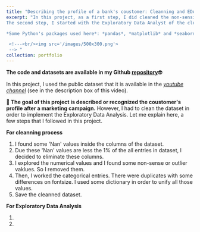 ```yaml
---
title: "Describing the profile of a bank's coustomer: Cleanning and EDA"
excerpt: "In this project, as a first step, I did cleaned the non-sensical values. The dataset contains some non-sense numerical values and outliers. Also, it contained some typos in categorical variables. 
The second step, I started with the Exploratory Data Analyst of the cleanned dataset. There are some interesting features behind in the dataset. These were found with the statistical analysis (univariate).

*Some Python's packages used here*: *pandas*, *matplotlib* and *seaborn*.

 <!---<br/><img src='/images/500x300.png'>
 --> "
collection: portfolio
---
```

**The code and datasets are available in my Github [repository](https://github.com/MarioSolisB/Profile_of_a_bank_coustomer)🤓**

In this project, I used the public dataset that it is available in the [*youtube channel*](https://www.youtube.com/watch?v=bGnD1Ki7j-g) (see in the description box of this video). 


**🔎 The goal of this project is described or recognized the coustomer's profile after a marketing campaign.** However, I had to clean the dataset in order to implement the Exploratory Data Analysis. Let me explain here, a few steps that I followed in this project.

**For cleanning process** 

1. I found some 'Nan' values inside the columns of the dataset.
2. Due these 'Nan' values are less the 1% of the all entries in dataset, I decided to eliminate these columns.
3. I explored the numerical values and I found some non-sense or outlier vaklues. So I removed them.
4. Then, I worked the categorical entries. There were duplicates with some differences on fontsize. I used some dictionary in order to unify all those values.
5. Save the cleanned dataset.

**For Exploratory Data Analysis**

1. 
2. 


